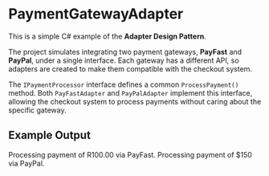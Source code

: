 # PaymentGatewayAdapter

This is a simple C# example of the **Adapter Design Pattern**.

The project simulates integrating two payment gateways, **PayFast** and **PayPal**, under a single interface. Each gateway has a different API, so adapters are created to make them compatible with the checkout system.

The `IPaymentProcessor` interface defines a common `ProcessPayment()` method. Both `PayFastAdapter` and `PayPalAdapter` implement this interface, allowing the checkout system to process payments without caring about the specific gateway.


## Example Output

Processing payment of R100.00 via PayFast.
Processing payment of $150 via PayPal.
